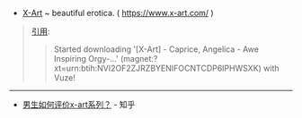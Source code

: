 - ﻿[X-Art](https://www.x-art.com/) ~ beautiful erotica. ( https://www.x-art.com/ )


> [引用](https://twitter.com/charlesr36/status/521119626399207424):
>> Started downloading '[X-Art] - Caprice, Angelica - Awe Inspiring Orgy-...' (magnet:?xt=urn:btih:NVI2OF2ZJRZBYENIFOCNTCDP6IPHWSXK) with Vuze!

------------------------------------------

- [男生如何评价x-art系列？](https://www.zhihu.com/question/24708186) - 知乎
